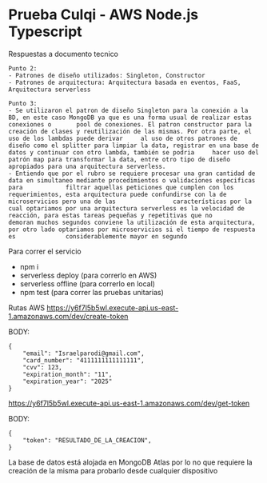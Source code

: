 # Prueba Culqi - AWS Node.js Typescript

Respuestas a documento tecnico

    Punto 2:
    - Patrones de diseño utilizados: Singleton, Constructor
    - Patrones de arquitectura: Arquitectura basada en eventos, FaaS, Arquitectura serverless
    
    Punto 3:
    - Se utilizaron el patron de diseño Singleton para la conexión a la BD, en este caso MongoDB ya que es una forma usual de realizar estas conexiones o       pool de conexiones. El patron constructor para la creación de clases y reutilización de las mismas. Por otra parte, el uso de los lambdas puede derivar     al uso de otros patrones de diseño como el splitter para limpiar la data, registrar en una base de datos y continuar con otro lambda, también se podria     hacer uso del patrón map para transformar la data, entre otro tipo de diseño apropiados para una arquitectura serverless.
    - Entiendo que por el rubro se requiere procesar una gran cantidad de data en simultaneo mediante procedimientos o validaciones especificas para            filtrar aquellas peticiones que cumplen con los requerimientos, esta arquitectura puede confundirse con la de microservicios pero una de las                características por la cual optariamos por una arquitectura serverless es la velocidad de reacción, para estas tareas pequeñas y repetitivas que no        demoran muchos segundos conviene la utilización de esta arquitectura, por otro lado optariamos por microservicios si el tiempo de respuesta es              considerablemente mayor en segundo
    
Para correr el servicio
- npm i
- serverless deploy (para correrlo en AWS)
- serverless offline (para correrlo en local)
- npm test (para correr las pruebas unitarias)

Rutas AWS
https://y6f7l5b5wl.execute-api.us-east-1.amazonaws.com/dev/create-token

BODY: 

    {
        "email": "Israelparodi@gmail.com",
        "card_number": "4111111111111111",
        "cvv": 123,
        "expiration_month": "11",
        "expiration_year": "2025"
    }
    
https://y6f7l5b5wl.execute-api.us-east-1.amazonaws.com/dev/get-token

BODY: 

    {
        "token": "RESULTADO_DE_LA_CREACION",
    }

La base de datos está alojada en MongoDB Atlas por lo no que requiere la creación de la misma para probarlo desde cualquier dispositivo
    

